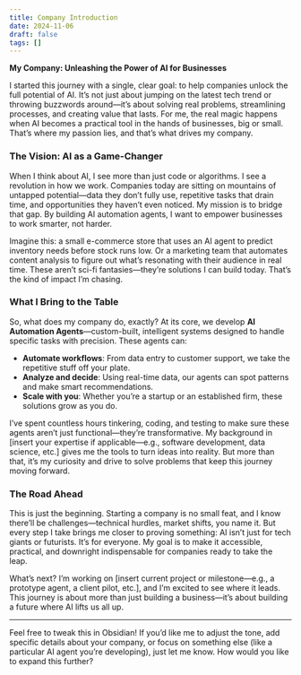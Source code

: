 ```yaml
---
title: Company Introduction
date: 2024-11-06
draft: false
tags: []
---
```

**My Company: Unleashing the Power of AI for Businesses** 

I started this journey with a single, clear goal: to help companies unlock the full potential of AI. It’s not just about jumping on the latest tech trend or throwing buzzwords around—it’s about solving real problems, streamlining processes, and creating value that lasts. For me, the real magic happens when AI becomes a practical tool in the hands of businesses, big or small. That’s where my passion lies, and that’s what drives my company.

### The Vision: AI as a Game-Changer

When I think about AI, I see more than just code or algorithms. I see a revolution in how we work. Companies today are sitting on mountains of untapped potential—data they don’t fully use, repetitive tasks that drain time, and opportunities they haven’t even noticed. My mission is to bridge that gap. By building AI automation agents, I want to empower businesses to work smarter, not harder.

Imagine this: a small e-commerce store that uses an AI agent to predict inventory needs before stock runs low. Or a marketing team that automates content analysis to figure out what’s resonating with their audience in real time. These aren’t sci-fi fantasies—they’re solutions I can build today. That’s the kind of impact I’m chasing.

### What I Bring to the Table

So, what does my company do, exactly? At its core, we develop **AI Automation Agents**—custom-built, intelligent systems designed to handle specific tasks with precision. These agents can:

- **Automate workflows**: From data entry to customer support, we take the repetitive stuff off your plate.
- **Analyze and decide**: Using real-time data, our agents can spot patterns and make smart recommendations.
- **Scale with you**: Whether you’re a startup or an established firm, these solutions grow as you do.

I’ve spent countless hours tinkering, coding, and testing to make sure these agents aren’t just functional—they’re transformative. My background in [insert your expertise if applicable—e.g., software development, data science, etc.] gives me the tools to turn ideas into reality. But more than that, it’s my curiosity and drive to solve problems that keep this journey moving forward.

### The Road Ahead

This is just the beginning. Starting a company is no small feat, and I know there’ll be challenges—technical hurdles, market shifts, you name it. But every step I take brings me closer to proving something: AI isn’t just for tech giants or futurists. It’s for everyone. My goal is to make it accessible, practical, and downright indispensable for companies ready to take the leap.

What’s next? I’m working on [insert current project or milestone—e.g., a prototype agent, a client pilot, etc.], and I’m excited to see where it leads. This journey is about more than just building a business—it’s about building a future where AI lifts us all up.

---

Feel free to tweak this in Obsidian! If you’d like me to adjust the tone, add specific details about your company, or focus on something else (like a particular AI agent you’re developing), just let me know. How would you like to expand this further?

